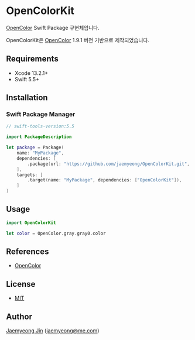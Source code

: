 # OpenColorKit

[OpenColor](https://yeun.github.io/open-color/) Swift Package 구현체입니다.

OpenColorKit은 [OpenColor](https://yeun.github.io/open-color/) 1.9.1 버전 기반으로 제작되었습니다.

## Requirements

- Xcode 13.2.1+
- Swift 5.5+

## Installation

### Swift Package Manager

```swift
// swift-tools-version:5.5

import PackageDescription

let package = Package(
    name: "MyPackage",
    dependencies: [
        .package(url: "https://github.com/jaemyeong/OpenColorKit.git", .upToNextMajor(from: "0.1.0"))
    ],
    targets: [
        .target(name: "MyPackage", dependencies: ["OpenColorKit"]),
    ]
)

```

## Usage

```swift
import OpenColorKit

let color = OpenColor.gray.gray0.color
```

## References

- [OpenColor](https://yeun.github.io/open-color/)

## License

- [MIT](LICENSE)

## Author

[Jaemyeong Jin](https://github.com/jaemyeong) ([jaemyeong@me.com](mailto:jaemyeong@me.com))
